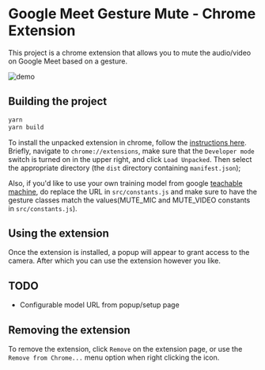 # Google Meet Gesture Mute - Chrome Extension

This project is a chrome extension that allows you to mute the audio/video on Google Meet based on a gesture.

![demo](static/handgesture-screenrecord.gif)

## Building the project

```sh
yarn
yarn build
```

To install the unpacked extension in chrome, follow the [instructions here](https://developer.chrome.com/extensions/getstarted).  Briefly, navigate to `chrome://extensions`, make sure that the `Developer mode` switch is turned on in the upper right, and click `Load Unpacked`.  Then select the appropriate directory (the `dist` directory containing `manifest.json`);

Also, if you'd like to use your own training model from google [teachable machine](https://teachablemachine.withgoogle.com/), do replace the URL in `src/constants.js` and make sure to have the gesture classes match the values(MUTE_MIC and MUTE_VIDEO constants in `src/constants.js`).


Using the extension
----
Once the extension is installed, a popup will appear to grant access to the camera. After which you can use the extension however you like.


TODO
----
- Configurable model URL from popup/setup page

Removing the extension
----
To remove the extension, click `Remove` on the extension page, or use the `Remove from Chrome...` menu option when right clicking the icon.
